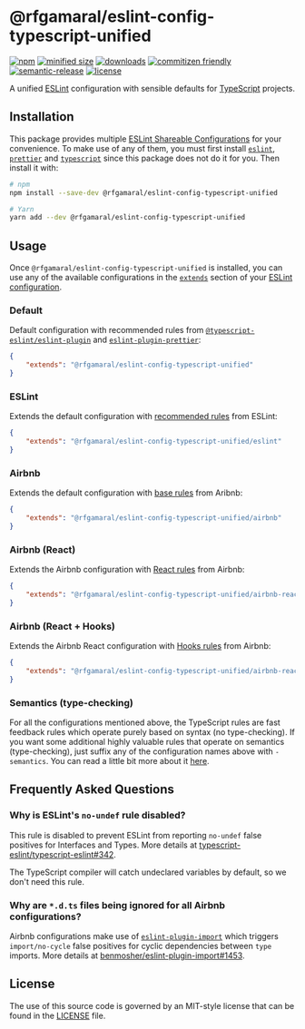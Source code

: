 # @rfgamaral/eslint-config-typescript-unified

[![npm](https://img.shields.io/npm/v/@rfgamaral/eslint-config-typescript-unified.svg)](https://www.npmjs.com/package/@rfgamaral/eslint-config-typescript-unified)
[![minified size](https://img.shields.io/bundlephobia/min/@rfgamaral/eslint-config-typescript-unified.svg)](https://bundlephobia.com/result?p=@rfgamaral/eslint-config-typescript-unified)
[![downloads](https://img.shields.io/npm/dt/@rfgamaral/eslint-config-typescript-unified.svg)](https://www.npmtrends.com/@rfgamaral/eslint-config-typescript-unified)
[![commitizen friendly](https://img.shields.io/badge/commitizen-friendly-brightgreen.svg)](http://commitizen.github.io/cz-cli/)
[![semantic-release](https://img.shields.io/badge/%20%20%F0%9F%93%A6%F0%9F%9A%80-semantic--release-e10079.svg)](https://github.com/semantic-release/semantic-release)
[![license](https://img.shields.io/npm/l/@rfgamaral/eslint-config-typescript-unified.svg)](LICENSE)

A unified [ESLint](https://eslint.org/) configuration with sensible defaults for [TypeScript](https://www.typescriptlang.org/) projects.

## Installation

This package provides multiple [ESLint Shareable Configurations](https://eslint.org/docs/developer-guide/shareable-configs) for your convenience. To make use of any of them, you must first install [`eslint`](https://github.com/eslint/eslint), [`prettier`](https://github.com/prettier/prettier) and [`typescript`](https://github.com/Microsoft/TypeScript) since this package does not do it for you. Then install it with:

```sh
# npm
npm install --save-dev @rfgamaral/eslint-config-typescript-unified

# Yarn
yarn add --dev @rfgamaral/eslint-config-typescript-unified
```

## Usage

Once `@rfgamaral/eslint-config-typescript-unified` is installed, you can use any of the available configurations in the [`extends`](https://eslint.org/docs/user-guide/configuring#extending-configuration-files) section of your [ESLint configuration](https://eslint.org/docs/user-guide/configuring).

### Default

Default configuration with recommended rules from [`@typescript-eslint/eslint-plugin`](https://github.com/typescript-eslint/typescript-eslint/tree/master/packages/eslint-plugin) and [`eslint-plugin-prettier`](https://github.com/prettier/eslint-plugin-prettier):

```json
{
    "extends": "@rfgamaral/eslint-config-typescript-unified"
}
```

### ESLint

Extends the default configuration with [recommended rules](https://eslint.org/docs/rules/) from ESLint:

```json
{
    "extends": "@rfgamaral/eslint-config-typescript-unified/eslint"
}
```

### Airbnb

Extends the default configuration with [base rules](https://github.com/airbnb/javascript/tree/master/packages/eslint-config-airbnb-base) from Aribnb:

```json
{
    "extends": "@rfgamaral/eslint-config-typescript-unified/airbnb"
}
```

### Airbnb (React)

Extends the Airbnb configuration with [React rules](https://github.com/airbnb/javascript/tree/master/packages/eslint-config-airbnb) from Airbnb:

```json
{
    "extends": "@rfgamaral/eslint-config-typescript-unified/airbnb-react"
}
```

### Airbnb (React + Hooks)

Extends the Airbnb React configuration with [Hooks rules](https://github.com/airbnb/javascript/tree/master/packages/eslint-config-airbnb) from Airbnb:

```json
{
    "extends": "@rfgamaral/eslint-config-typescript-unified/airbnb-react-hooks"
}
```

### Semantics (type-checking)

For all the configurations mentioned above, the TypeScript rules are fast feedback rules which operate purely based on syntax (no type-checking). If you want some additional highly valuable rules that operate on semantics (type-checking), just suffix any of the configuration names above with `-semantics`. You can read a little bit more about it [here](https://github.com/typescript-eslint/typescript-eslint/tree/master/packages/eslint-plugin#usage).

## Frequently Asked Questions

### Why is ESLint's `no-undef` rule disabled?

This rule is disabled to prevent ESLint from reporting `no-undef` false positives for Interfaces and Types. More details at [typescript-eslint/typescript-eslint#342](https://github.com/typescript-eslint/typescript-eslint/issues/342).

The TypeScript compiler will catch undeclared variables by default, so we don't need this rule.

### Why are `*.d.ts` files being ignored for all Airbnb configurations?

Airbnb configurations make use of [`eslint-plugin-import`](https://github.com/benmosher/eslint-plugin-import) which triggers `import/no-cycle` false positives for cyclic dependencies between `type` imports. More details at [benmosher/eslint-plugin-import#1453](https://github.com/benmosher/eslint-plugin-import/issues/1453).

## License

The use of this source code is governed by an MIT-style license that can be found in the [LICENSE](LICENSE) file.
